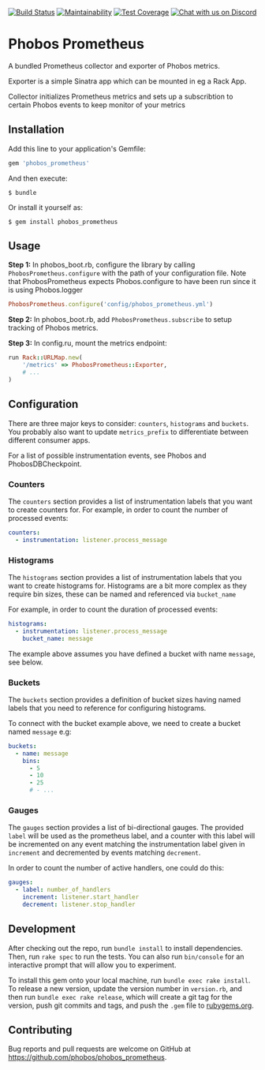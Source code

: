 [![Build Status](https://travis-ci.org/phobos/phobos_prometheus.svg?branch=master)](https://travis-ci.org/phobos/phobos_prometheus)
[![Maintainability](https://api.codeclimate.com/v1/badges/c6dfe9affb0e7cc5a682/maintainability)](https://codeclimate.com/github/phobos/phobos_prometheus/maintainability)
[![Test Coverage](https://api.codeclimate.com/v1/badges/c6dfe9affb0e7cc5a682/test_coverage)](https://codeclimate.com/github/phobos/phobos_prometheus/test_coverage)
[![Chat with us on Discord](https://discordapp.com/api/guilds/379938130326847488/widget.png)](https://discord.gg/rfMUBVD)

# Phobos Prometheus

A bundled Prometheus collector and exporter of Phobos metrics.

Exporter is a simple Sinatra app which can be mounted in eg a Rack App.

Collector initializes Prometheus metrics and sets up a subscribtion to certain Phobos events to keep
monitor of your metrics

## Installation

Add this line to your application's Gemfile:

```ruby
gem 'phobos_prometheus'
```

And then execute:

    $ bundle

Or install it yourself as:

    $ gem install phobos_prometheus

## Usage

**Step 1:** In phobos_boot.rb, configure the library by calling `PhobosPrometheus.configure` with
the path of your configuration file. Note that PhobosPrometheus expects Phobos.configure to have
been run since it is using Phobos.logger

```ruby
PhobosPrometheus.configure('config/phobos_prometheus.yml')
```

**Step 2:** In phobos_boot.rb, add `PhobosPrometheus.subscribe` to setup tracking of Phobos metrics.

**Step 3:** In config.ru, mount the metrics endpoint:

```ruby
run Rack::URLMap.new(
    '/metrics' => PhobosPrometheus::Exporter,
    # ...
)
```

## Configuration

There are three major keys to consider: `counters`, `histograms` and `buckets`. You probably also
want to update `metrics_prefix` to differentiate between different consumer apps.

For a list of possible instrumentation events, see Phobos and PhobosDBCheckpoint.

### Counters

The `counters` section provides a list of instrumentation labels that you want to create counters
for. For example, in order to count the number of processed events:

```yml
counters:
  - instrumentation: listener.process_message
```

### Histograms

The `histograms` section provides a list of instrumentation labels that you want to create
histograms for. Histograms are a bit more complex as they require bin sizes, these can be named and referenced via `bucket_name`

For example, in order to count the duration of processed events:

```yml
histograms:
  - instrumentation: listener.process_message
    bucket_name: message
```

The example above assumes you have defined a bucket with name `message`, see below.

### Buckets

The `buckets` section provides a definition of bucket sizes having named labels that you need to
reference for configuring histograms.

To connect with the bucket example above, we need to create a bucket named `message` e.g:

```yml
buckets:
  - name: message
    bins:
      - 5
      - 10
      - 25
      # - ...
```

### Gauges

The `gauges` section provides a list of bi-directional gauges. The provided `label` will be used as the prometheus label, and a counter with this label will be incremented on any event matching the instrumentation label given in `increment` and decremented by events matching `decrement`.

In order to count the number of active handlers, one could do this:

```yml
gauges:
  - label: number_of_handlers
    increment: listener.start_handler
    decrement: listener.stop_handler
```

## Development

After checking out the repo, run `bundle install` to install dependencies. Then, run `rake spec` to
run the tests. You can also run `bin/console` for an interactive prompt that will allow you to
experiment.

To install this gem onto your local machine, run `bundle exec rake install`. To release a new
version, update the version number in `version.rb`, and then run `bundle exec rake release`, which
will create a git tag for the version, push git commits and tags, and push the `.gem` file to
[rubygems.org](https://rubygems.org).

## Contributing

Bug reports and pull requests are welcome on GitHub at https://github.com/phobos/phobos_prometheus.
